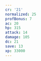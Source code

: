 ```yaml
---
cr: '21'
normalized: 25
profBonus: 7
ac: 20
hp: 315
attack: 14
damage: 105
dc: 21
save: 13
xp: 33000
---
```

